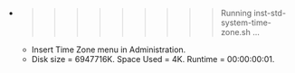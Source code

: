 * >>>>>>>>> Running inst-std-system-time-zone.sh ...
  * Insert Time Zone menu in Administration.
  * Disk size = 6947716K. Space Used = 4K. Runtime = 00:00:00:01.
